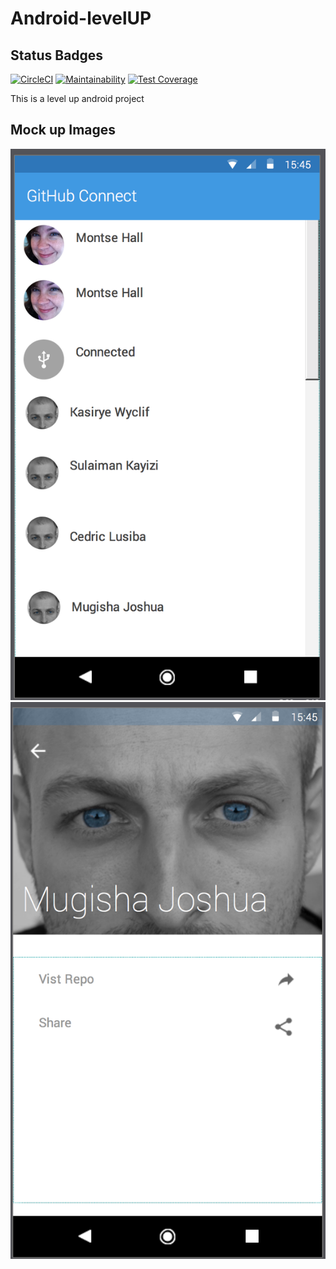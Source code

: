 # Android-levelUP

## Status Badges
[![CircleCI](https://circleci.com/gh/joshNic/Android-levelUP/tree/develop.svg?style=svg)](https://circleci.com/gh/joshNic/Android-levelUP/tree/develop)
[![Maintainability](https://api.codeclimate.com/v1/badges/8b40350c5d041169c8cd/maintainability)](https://codeclimate.com/github/joshNic/Android-levelUP/maintainability)
[![Test Coverage](https://api.codeclimate.com/v1/badges/8b40350c5d041169c8cd/test_coverage)](https://codeclimate.com/github/joshNic/Android-levelUP/test_coverage)

This is a level up android project

## Mock up Images

![alt text](wireframes/home.png "Home Screen")<br/>
![alt text](wireframes/detail.png "Detail Screen")<br/>
